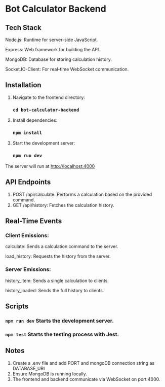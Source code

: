 # Bot Calculator Backend

## Tech Stack

Node.js: Runtime for server-side JavaScript.

Express: Web framework for building the API.

MongoDB: Database for storing calculation history.

Socket.IO-Client: For real-time WebSocket communication.

## Installation

1. Navigate to the frontend directory:    
    ### `cd bot-calculator-backend`

2. Install dependencies:
    ###  `npm install`

3. Start the development server:
    ###  `npm run dev`

The server will run at [http://localhost:4000](http://localhost:4000)


## API Endpoints

1. POST /api/calculate: Performs a calculation based on the provided command.
2. GET /api/history: Fetches the calculation history.


## Real-Time Events

### Client Emissions:

calculate: Sends a calculation command to the server.

load_history: Requests the history from the server.

### Server Emissions:

history_item: Sends a single calculation to clients.

history_loaded: Sends the full history to clients.



## Scripts

###  `npm run dev`  Starts the development server.

###  `npm test`  Starts the testing process with Jest.


## Notes

1. Create a .env file and add PORT and mongoDB connection string as DATABASE_URI
2. Ensure MongoDB is running locally.
3. The frontend and backend communicate via WebSocket on port 4000.

